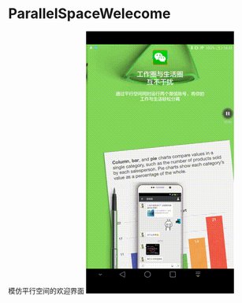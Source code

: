 # ParallelSpaceWelecome
模仿平行空间的欢迎界面
![效果展示图片](https://github.com/ReshapeDream/ParallelSpaceWelecome/blob/master/welcome2.gif)
